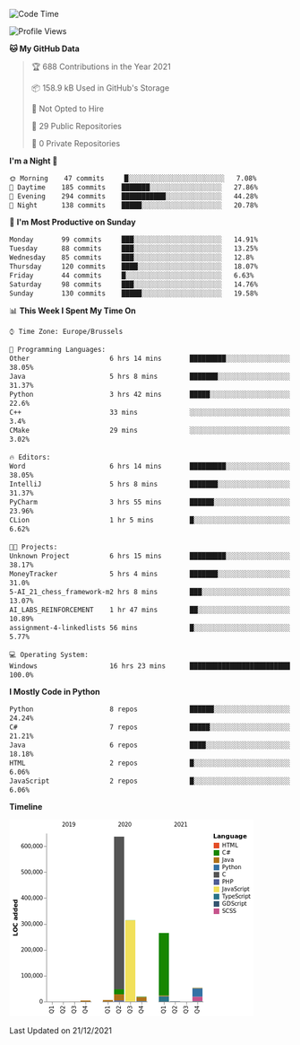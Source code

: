 <!--START_SECTION:waka-->
![Code Time](http://img.shields.io/badge/Code%20Time-76%20hrs%2014%20mins-blue)

![Profile Views](http://img.shields.io/badge/Profile%20Views-1-blue)

**🐱 My GitHub Data** 

> 🏆 688 Contributions in the Year 2021
 > 
> 📦 158.9 kB Used in GitHub's Storage 
 > 
> 🚫 Not Opted to Hire
 > 
> 📜 29 Public Repositories 
 > 
> 🔑 0 Private Repositories  
 > 
**I'm a Night 🦉** 

```text
🌞 Morning    47 commits     █░░░░░░░░░░░░░░░░░░░░░░░░   7.08% 
🌆 Daytime    185 commits    ███████░░░░░░░░░░░░░░░░░░   27.86% 
🌃 Evening    294 commits    ███████████░░░░░░░░░░░░░░   44.28% 
🌙 Night      138 commits    █████░░░░░░░░░░░░░░░░░░░░   20.78%

```
📅 **I'm Most Productive on Sunday** 

```text
Monday       99 commits     ███░░░░░░░░░░░░░░░░░░░░░░   14.91% 
Tuesday      88 commits     ███░░░░░░░░░░░░░░░░░░░░░░   13.25% 
Wednesday    85 commits     ███░░░░░░░░░░░░░░░░░░░░░░   12.8% 
Thursday     120 commits    ████░░░░░░░░░░░░░░░░░░░░░   18.07% 
Friday       44 commits     █░░░░░░░░░░░░░░░░░░░░░░░░   6.63% 
Saturday     98 commits     ███░░░░░░░░░░░░░░░░░░░░░░   14.76% 
Sunday       130 commits    █████░░░░░░░░░░░░░░░░░░░░   19.58%

```


📊 **This Week I Spent My Time On** 

```text
⌚︎ Time Zone: Europe/Brussels

💬 Programming Languages: 
Other                    6 hrs 14 mins       █████████░░░░░░░░░░░░░░░░   38.05% 
Java                     5 hrs 8 mins        ███████░░░░░░░░░░░░░░░░░░   31.37% 
Python                   3 hrs 42 mins       █████░░░░░░░░░░░░░░░░░░░░   22.6% 
C++                      33 mins             ░░░░░░░░░░░░░░░░░░░░░░░░░   3.4% 
CMake                    29 mins             ░░░░░░░░░░░░░░░░░░░░░░░░░   3.02%

🔥 Editors: 
Word                     6 hrs 14 mins       █████████░░░░░░░░░░░░░░░░   38.05% 
IntelliJ                 5 hrs 8 mins        ███████░░░░░░░░░░░░░░░░░░   31.37% 
PyCharm                  3 hrs 55 mins       ██████░░░░░░░░░░░░░░░░░░░   23.96% 
CLion                    1 hr 5 mins         █░░░░░░░░░░░░░░░░░░░░░░░░   6.62%

🐱‍💻 Projects: 
Unknown Project          6 hrs 15 mins       █████████░░░░░░░░░░░░░░░░   38.17% 
MoneyTracker             5 hrs 4 mins        ███████░░░░░░░░░░░░░░░░░░   31.0% 
5-AI_21_chess_framework-m2 hrs 8 mins        ███░░░░░░░░░░░░░░░░░░░░░░   13.07% 
AI_LABS_REINFORCEMENT    1 hr 47 mins        ██░░░░░░░░░░░░░░░░░░░░░░░   10.89% 
assignment-4-linkedlists 56 mins             █░░░░░░░░░░░░░░░░░░░░░░░░   5.77%

💻 Operating System: 
Windows                  16 hrs 23 mins      █████████████████████████   100.0%

```

**I Mostly Code in Python** 

```text
Python                   8 repos             ██████░░░░░░░░░░░░░░░░░░░   24.24% 
C#                       7 repos             █████░░░░░░░░░░░░░░░░░░░░   21.21% 
Java                     6 repos             ████░░░░░░░░░░░░░░░░░░░░░   18.18% 
HTML                     2 repos             █░░░░░░░░░░░░░░░░░░░░░░░░   6.06% 
JavaScript               2 repos             █░░░░░░░░░░░░░░░░░░░░░░░░   6.06%

```


**Timeline**

![Chart not found](https://raw.githubusercontent.com/Arafa42/Arafa42/main/charts/bar_graph.png) 


 Last Updated on 21/12/2021
<!--END_SECTION:waka-->


<!-- 
[![Hits](https://hits.seeyoufarm.com/api/count/incr/badge.svg?url=https%3A%2F%2Fgithub.com%2FArafa42&count_bg=%23455AF3&title_bg=%23262D3B&icon=github.svg&icon_color=%23588EF7&title=visitors&edge_flat=false)](https://hits.seeyoufarm.com)
 -->

